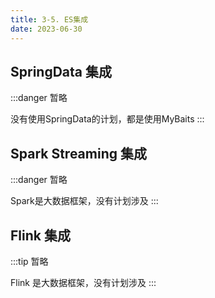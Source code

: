 ```yaml
---
title: 3-5. ES集成
date: 2023-06-30
---
```

## SpringData 集成
:::danger
暂略

没有使用SpringData的计划，都是使用MyBaits
:::


## Spark Streaming 集成
:::danger
暂略

Spark是大数据框架，没有计划涉及
:::

## Flink 集成
:::tip
暂略

Flink 是大数据框架，没有计划涉及
:::